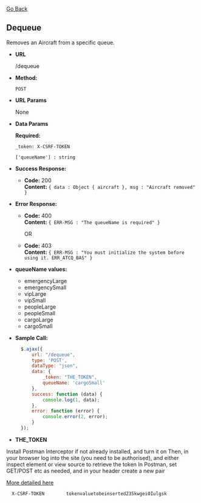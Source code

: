 [Go Back](https://github.com/alvaroassmus/mendATC#readme)

**Dequeue**
----
Removes an Aircraft from a specific queue.

* **URL**

  /dequeue

* **Method:**

  `POST`

*  **URL Params**

   None

* **Data Params**

  **Required:**

  `_token: X-CSRF-TOKEN`
  
  `['queueName'] : string`

* **Success Response:**

    * **Code:** 200 <br />
      **Content:** `{ data : Object { aircraft }, msg : "Aircraft removed" }`

* **Error Response:**

    * **Code:** 400 <br />
      **Content:** `{ ERR-MSG : "The queueName is required" }`

      OR

    * **Code:** 403 <br />
      **Content:** `{ ERR-MSG : "You must initialize the system before using it. ERR_ATCQ_BAS" }`

* **queueName values:**

  - emergencyLarge
  - emergencySmall
  - vipLarge
  - vipSmall
  - peopleLarge
  - peopleSmall
  - cargoLarge
  - cargoSmall

* **Sample Call:**

  ```javascript
    $.ajax({
        url: "/dequeue",
        type: 'POST',
        dataType: "json",
        data: {
            _token: "THE_TOKEN",
            queueName: 'cargoSmall'
        },
        success: function (data) {
            console.log(1, data);
        },
        error: function (error) {
            console.error(2, error);
        }
    });
  ```
* **THE_TOKEN**

Install Postman Interceptor if not already installed, and turn it on
Then, in your browser log into the site (you need to be authorised), and either inspect element or view source to retrieve the token
In Postman, set GET/POST etc as needed, and in your header create a new pair 

<a href="https://gist.github.com/ethanstenis/3cc78c1d097680ac7ef0" target="_blank">More detailed here</a>

  ```
    X-CSRF-TOKEN        tokenvaluetobeinserted235kwgeiOIulgsk
  ```
